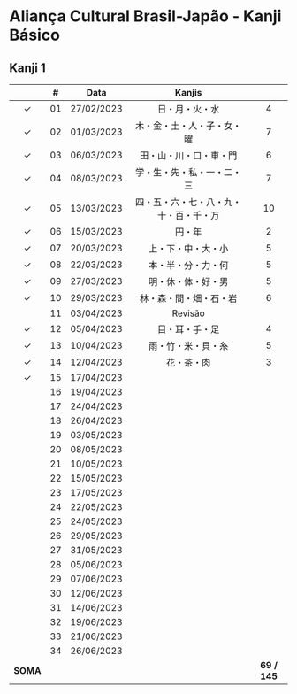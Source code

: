 # Aliança Cultural Brasil-Japão - Kanji Básico


## Kanji 1

|  | # | Data | Kanjis |  |
|:---:|:---:|:---:|:---:|:---:|
| &check; | 01 | 27/02/2023 | 日・月・火・水 | 4 |
| &check; | 02 | 01/03/2023 | 木・金・土・人・子・女・曜 | 7 |
| &check; | 03 | 06/03/2023 | 田・山・川・口・車・門 | 6 |
| &check; | 04 | 08/03/2023 | 学・生・先・私・一・二・三 | 7 |
| &check; | 05 | 13/03/2023 | 四・五・六・七・八・九・十・百・千・万 | 10 |
| &check; | 06 | 15/03/2023 | 円・年 | 2 |
| &check; | 07 | 20/03/2023 | 上・下・中・大・小 | 5 |
| &check; | 08 | 22/03/2023 | 本・半・分・力・何 | 5 |
| &check; | 09 | 27/03/2023 | 明・休・体・好・男 | 5 |
| &check; | 10 | 29/03/2023 | 林・森・間・畑・石・岩 | 6 |
|  | 11 | 03/04/2023 | Revisão |
| &check; | 12 | 05/04/2023 | 目・耳・手・足 | 4 |
| &check; | 13 | 10/04/2023 | 雨・竹・米・貝・糸 | 5 |
| &check; | 14 | 12/04/2023 | 花・茶・肉 | 3 |
| &check; | 15 | 17/04/2023 |  |
|  | 16 | 19/04/2023 |  |
|  | 17 | 24/04/2023 |  |
|  | 18 | 26/04/2023 |  |
|  | 19 | 03/05/2023 |  |
|  | 20 | 08/05/2023 |  |
|  | 21 | 10/05/2023 |  |
|  | 22 | 15/05/2023 |  |
|  | 23 | 17/05/2023 |  |
|  | 24 | 22/05/2023 |  |
|  | 25 | 24/05/2023 |  |
|  | 26 | 29/05/2023 |  |
|  | 27 | 31/05/2023 |  |
|  | 28 | 05/06/2023 |  |
|  | 29 | 07/06/2023 |  |
|  | 30 | 12/06/2023 |  |
|  | 31 | 14/06/2023 |  |
|  | 32 | 19/06/2023 |  |
|  | 33 | 21/06/2023 |  |
|  | 34 | 26/06/2023 |  |
| **SOMA** |  |  |  | **69 / 145** |